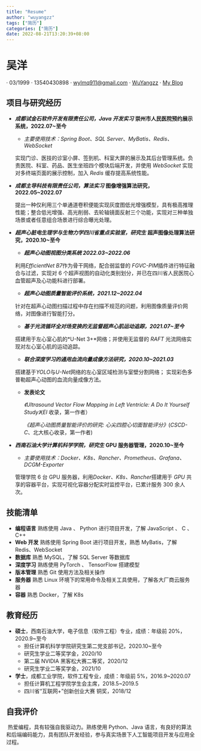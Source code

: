 ```yaml
---
title: "Resume"
author: "wuyangzz"
tags: ["简历"]
categories: ["简历"]
date: 2022-08-21T13:20:39+08:00
---
```


# 吴洋
·
03/1999
·
13540430898
·
wylmq911@gmail.com
·
[WuYangzz](https://github.com/wuyangzz)
·
[My Blog](https://wuyangzz.github.io)

##  项目与研究经历

- ***成都试金石软件开发有限责任公司，Java 开发实习***  **崇州市人民医院预约展示系统，2022.07~至今**

  - *主要使用技术：Spring Boot、SQL Server*、*MyBatis、Redis、WebSocket*

  实现门诊、医技的诊室小屏、签到机、科室大屏的展示及其后台管理系统。负责医院、科室、药品、医生坐班四个模块后端开发，并使用 *WebSocket* 实现对多终端页面的展示控制，加入 *Redis* 缓存提高系统性能。

- ***成都主导科技有限责任公司，算法实习***  **图像增强算法研究，2022.05~2022.07**

  提出一种仅利用三个单通道卷积便能实现灰度图低光增强模型，具有极高推理性能；整合低光增强、高光削弱、去轮轴镜面反射三个功能，实现对三种单独场景或者任意组合场景进行综合曝光处理。

- ***超声心脏电生理学与生物力学四川省重点实验室，研究生*** **超声图像处理算法研究，2020.10~至今**

  * ***超声心动图视图分类系统 2022.03~2022.06***

  利用*EfficientNet B7*作为骨干网络，配合弱监督的 *FGVC-PIM*插件进行特征融合与过滤，实现对 6 个超声视图的自动化类别划分，并已在四川省人民医院心血管超声及心功能科进行部署。

  * ***超声心动图质量智能评价系统，2021.12~2022.04***

  针对在超声心动图扫描过程中存在扫描不规范的问题，利用图像质量评价网络，对图像进行智能打分。

  * ***基于光流循环全对场变换的无监督超声心肌运动追踪，2021.07~至今***

  搭建用于左心室心肌的*U-Net 3+*网络；并使用无监督的 *RAFT* 光流网络实现对左心室心肌的运动追踪。

  * ***联合深度学习的通用血流向量成像方法研究，2020.10~2021.03***

  搭建基于*YOLO*与*U-Net*网络的左心室区域检测与室壁分割网络； 实现彩色多普勒超声心动图的血流向量成像方法。

  * **发表论文**

    *《Ultrasound Vector Flow Mapping in Left Ventricle: A Do It Yourself Study》*(*EI* 收录，第一作者）

    *《超声心动图质量智能评价的研究: 心尖四腔心切面智能评分》*(*CSCD-C*、北大核心收录，第一作者)

- ***西南石油大学计算机科学学院，研究生*** **GPU 服务器管理，2020.10~至今**

  - *主要使用技术：Docker、K8s、Rancher、Prometheus、Grafana、DCGM-Exporter*

  管理学院 6 台 GPU 服务器，利用*Docker、K8s、Rancher*搭建用于 *GPU* 共享的容器平台，实现可视化容器分配实时监控平台，已累计服务 300 余人次。

## 技能清单

- **编程语言** 熟练使用 Java 、 Python 进行项目开发，了解 JavaScript 、 C 、 C++
- **Web 开发** 熟练使用 Spring Boot 进行项目开发，熟悉 MyBatis，了解 Redis、WebSocket
- **数据库** 熟悉 MySQL，了解 SQL Server 等数据库
- **深度学习** 熟练使用 PyTorch 、 TensorFlow 搭建模型
- **版本管理** 熟悉 Git 使用方法及相关操作
- **服务器** 熟悉 Linux 环境下的常用命令及相关工具使用，了解各大厂商云服务器
- **容器** 熟悉 Docker，了解 K8s

##  教育经历

- **硕士**，西南石油大学，电子信息（软件工程）专业，成绩：年级前 20%，2020.9~至今
  * 担任计算机科学学院研究生第二党支部书记，2020.10~至今
  * 研究生学业二等奖学金，2020/10
  * 第二届 NVIDIA 黑客松大赛二等奖，2020/12
  * 研究生学业二等奖学金，2021/10
- **学士**，成都工业学院，软件工程专业，成绩：年级前 5%，2016.9~2020.07
  - 担任计算机工程学院学生会主席，2018.5~2019.5
  - 四川省“互联网+”创新创业大赛 铜奖，2018/12

##  自我评价

​	热爱编程，具有较强自我驱动力。熟练使用 Python、Java 语言，有良好的算法和后端编码能力，具有团队开发经验，参与真实场景下人工智能项目开发与应用全过程。